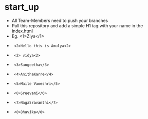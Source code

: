 # start_up

- All Team-Members need to push your branches
- Pull this repository and add a simple H1 tag with your name in the index.html
- Eg. <1>Ziya</1>
-      <2>Hello this is Amulya<2>
-      <2> vidya<2>
-      <3>Sangeetha</3>
-      <4>AnithaKarre</4>
-      <5>Maile Vaneshri</5>
-      <6>Sreevani</6>
-      <7>NagaSravanthi</7>
-      <8>Bhavika</8>
